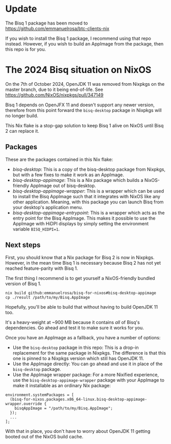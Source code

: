 # Update

The Bisq 1 package has been moved to https://github.com/emmanuelrosa/btc-clients-nix

If you wish to install the Bisq 1 package, I recommend using that repo instead. However, if you wish to build an AppImage from the package, then this repo is for you.

# The 2024 Bisq situation on NixOS

On the 7th of October 2024, OpenJDK 11 was removed from Nixpkgs on the master branch, due to it being end-of-life. See https://github.com/NixOS/nixpkgs/pull/347149

Bisq 1 depends on OpenJFX 11 and doesn't support any newer version, therefore from this point forward the `bisq-desktop` package in Nixpkgs will no longer build.

This Nix flake is a stop-gap solution to keep Bisq 1 alive on NixOS until Bisq 2 can replace it.

## Packages

These are the packages contained in this Nix flake:

- *bisq-desktop*: This is a copy of the bisq-desktop package from Nixpkgs, but with a few fixes to make it work as an AppImage.
- *bisq-desktop-appimage*: This is a Nix package which builds a NixOS-friendly AppImage out of bisq-desktop.
- *bisq-desktop-appimage-wrapper*: This is a wrapper which can be used to install the Bisq AppImage such that it integrates with NixOS like any other application. Meaning, with this package you can launch Bisq from your desktop's application menu.
- *bisq-desktop-appimage-entrypoint*: This is a wrapper which acts as the entry point for the Bisq AppImage. This makes it possible to use the AppImage with HiDPI displays by simply setting the environment variable `BISQ_HIDPI=1`.

## Next steps

First, you should know that a Nix package for Bisq 2 is now in Nixpkgs. However, in the mean time Bisq 1 is necessary because Bisq 2 has not yet reached feature-parity with Bisq 1.

The first thing I recommend is to get yourself a NixOS-friendly bundled version of Bisq 1.

```
nix build github:emmanuelrosa/bisq-for-nixos#bisq-desktop-appimage
cp ./result /path/to/my/Bisq.AppImage
```

Hopefully, you'll be able to build that without having to build OpenJDK 11 too.

It's a heavy-weight at ~900 MB because it contains *all* of Bisq's dependencies. Go ahead and test it to make sure it works for you.

Once you have an AppImage as a fallback, you have a number of options:

- Use the `bisq-desktop` package in this repo: This is a drop-in replacement for the same package in Nixpkgs. The difference is that this one is pinned to a Nixpkgs version which still has OpenJDK 11.
- Use the AppImage directly: You can go ahead and use it in place of the `bisq-desktop` package.
- Use the AppImage wrapper package: For a more Nixified experience, use the `bisq-desktop-appimage-wrapper` package with your AppImage to make it installable as an ordinary Nix package:

```
environment.systemPackages = [
  (bisq-for-nixos.packages.x86_64-linux.bisq-desktop-appimage-wrapper.override {
    bisqAppImage = "/path/to/my/Bisq.AppImage";
  });
  ...
];
```

With that in place, you don't have to worry about OpenJDK 11 getting booted out of the NixOS build cache.
